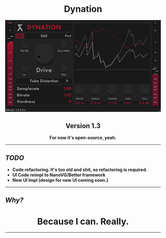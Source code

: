 <h1 align="center">Dynation</h1>

![dynation.png](dynation.png)

<div align="center">
  <h2>Version 1.3</h2>
</div>



<div align="center">
  <strong>For now it's open-source, yeah.</sub>
</div>


---

## *TODO*

* Code refactoring. It's too old and shit, so refactoring is required.
* UI Code reimpl to NanoVG/Better framework
* New UI Impl (design for new UI coming soon.)

---

## *Why?*

<h1 align="center">Because I can. Really.</h1>

---